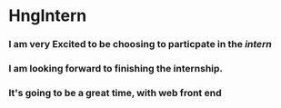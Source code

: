 # HngIntern
### I am very Excited to be choosing to particpate in the *intern*
### I am looking forward to finishing the internship.
### It's going to be a great time, with **web front end**
